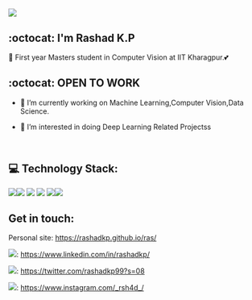 # <img src="https://img.icons8.com/doodle/100/000000/hello--v1.png"/> 
## :octocat: I'm Rashad K.P



🙌 First year Masters student in Computer Vision at IIT Kharagpur.💕

## :octocat: OPEN TO WORK
- 🔭 I’m currently working on Machine Learning,Computer Vision,Data Science.

- 🌱 I’m interested in doing Deep Learning Related Projectss
</br>

## :computer: Technology Stack:

  <img src="https://img.icons8.com/color/48/000000/c-programming.png"/><img src="https://img.icons8.com/color/48/000000/html-5.png"/> <img src="https://img.icons8.com/color/48/000000/python"/> <img src="https://img.icons8.com/dusk/64/000000/javascript.png"/> <img src="https://img.icons8.com/color/48/000000/bootstrap.png"/><img src="https://img.icons8.com/color/50/000000/c-plus-plus-logo.png"/>

## Get in touch:

 Personal site: https://rashadkp.github.io/ras/

<img src="https://img.icons8.com/fluent/35/000000/linkedin-2.png"/>: https://www.linkedin.com/in/rashadkp/

<img src="https://img.icons8.com/fluent/35/000000/twitter.png"/>: https://twitter.com/rashadkp99?s=08

<img src="https://img.icons8.com/fluent/35/000000/instagram-new.png"/>: https://www.instagram.com/_rsh4d_/




